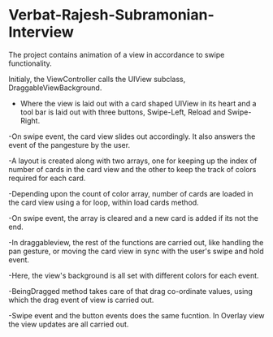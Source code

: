 # Verbat-Rajesh-Subramonian-Interview

The project contains animation of a view in accordance to swipe functionality.

Initialy, the ViewController calls the UIView subclass, DraggableViewBackground.

- Where the view is laid out with a card shaped UIView in its heart and a tool bar is laid out with three buttons,
  Swipe-Left, Reload and Swipe-Right.

-On swipe event, the card view slides out accordingly. It also answers the event of the pangesture by the user.

-A layout is created along with two arrays, one for keeping up the index of number of cards in the card view and the other to keep the track of colors required for each card.

-Depending upon the count of color array, number of cards are loaded in the card view using a for loop, within load cards method.

-On swipe event, the array is cleared and a new card is added if its not the end.

-In draggableview, the rest of the functions are carried out, like handling the pan gesture, or moving the card view in sync with the user's swipe and hold event.

-Here, the view's background is all set with different colors for each event.

-BeingDragged method takes care of that drag co-ordinate values, using which the drag event of view is carried out.

-Swipe event and the button events does the same fucntion. In Overlay view the view updates are all carried out.
